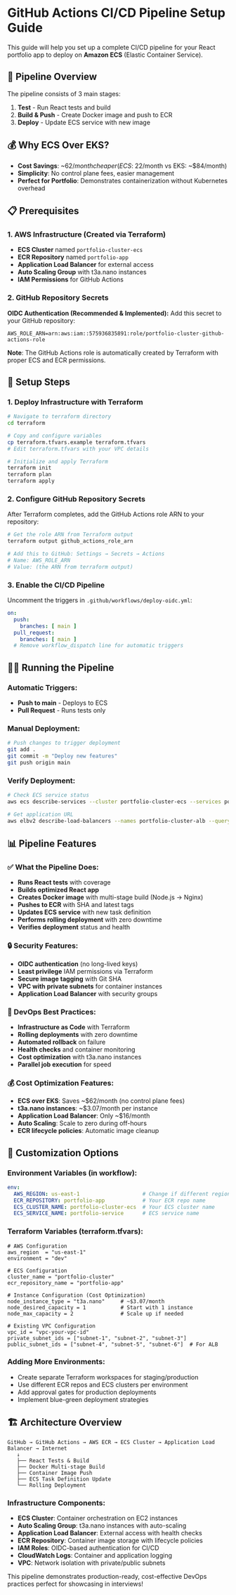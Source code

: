 # GitHub Actions CI/CD Pipeline Setup Guide

This guide will help you set up a complete CI/CD pipeline for your React portfolio app to deploy on **Amazon ECS** (Elastic Container Service).

## 🚀 Pipeline Overview

The pipeline consists of 3 main stages:
1. **Test** - Run React tests and build
2. **Build & Push** - Create Docker image and push to ECR  
3. **Deploy** - Update ECS service with new image

## 💰 **Why ECS Over EKS?**
- **Cost Savings**: ~$62/month cheaper (ECS: ~$22/month vs EKS: ~$84/month)
- **Simplicity**: No control plane fees, easier management
- **Perfect for Portfolio**: Demonstrates containerization without Kubernetes overhead

## 📋 Prerequisites

### 1. AWS Infrastructure (Created via Terraform)
- **ECS Cluster** named `portfolio-cluster-ecs`
- **ECR Repository** named `portfolio-app`
- **Application Load Balancer** for external access
- **Auto Scaling Group** with t3a.nano instances
- **IAM Permissions** for GitHub Actions

### 2. GitHub Repository Secrets

**OIDC Authentication (Recommended & Implemented):**
Add this secret to your GitHub repository:
```
AWS_ROLE_ARN=arn:aws:iam::575936835891:role/portfolio-cluster-github-actions-role
```

**Note**: The GitHub Actions role is automatically created by Terraform with proper ECS and ECR permissions.

## 🔧 Setup Steps

### 1. Deploy Infrastructure with Terraform
```bash
# Navigate to terraform directory
cd terraform

# Copy and configure variables
cp terraform.tfvars.example terraform.tfvars
# Edit terraform.tfvars with your VPC details

# Initialize and apply Terraform
terraform init
terraform plan
terraform apply
```

### 2. Configure GitHub Repository Secrets
After Terraform completes, add the GitHub Actions role ARN to your repository:
```bash
# Get the role ARN from Terraform output
terraform output github_actions_role_arn

# Add this to GitHub: Settings → Secrets → Actions
# Name: AWS_ROLE_ARN
# Value: (the ARN from terraform output)
```

### 3. Enable the CI/CD Pipeline
Uncomment the triggers in `.github/workflows/deploy-oidc.yml`:
```yaml
on:
  push:
    branches: [ main ]
  pull_request:
    branches: [ main ]
  # Remove workflow_dispatch line for automatic triggers
```

## 🏃‍♂️ Running the Pipeline

### Automatic Triggers:
- **Push to main** - Deploys to ECS
- **Pull Request** - Runs tests only

### Manual Deployment:
```bash
# Push changes to trigger deployment
git add .
git commit -m "Deploy new features"
git push origin main
```

### Verify Deployment:
```bash
# Check ECS service status
aws ecs describe-services --cluster portfolio-cluster-ecs --services portfolio-service

# Get application URL
aws elbv2 describe-load-balancers --names portfolio-cluster-alb --query 'LoadBalancers[0].DNSName' --output text
```

## 📊 Pipeline Features

### ✅ What the Pipeline Does:
- **Runs React tests** with coverage
- **Builds optimized React app**
- **Creates Docker image** with multi-stage build (Node.js → Nginx)
- **Pushes to ECR** with SHA and latest tags
- **Updates ECS service** with new task definition
- **Performs rolling deployment** with zero downtime
- **Verifies deployment** status and health

### 🔒 Security Features:
- **OIDC authentication** (no long-lived keys)
- **Least privilege** IAM permissions via Terraform
- **Secure image tagging** with Git SHA
- **VPC with private subnets** for container instances
- **Application Load Balancer** with security groups

### 🚀 DevOps Best Practices:
- **Infrastructure as Code** with Terraform
- **Rolling deployments** with zero downtime
- **Automated rollback** on failure
- **Health checks** and container monitoring
- **Cost optimization** with t3a.nano instances
- **Parallel job execution** for speed

### 💰 Cost Optimization Features:
- **ECS over EKS**: Saves ~$62/month (no control plane fees)
- **t3a.nano instances**: ~$3.07/month per instance
- **Application Load Balancer**: Only ~$16/month
- **Auto Scaling**: Scale to zero during off-hours
- **ECR lifecycle policies**: Automatic image cleanup

## 🎯 Customization Options

### Environment Variables (in workflow):
```yaml
env:
  AWS_REGION: us-east-1                    # Change if different region
  ECR_REPOSITORY: portfolio-app            # Your ECR repo name  
  ECS_CLUSTER_NAME: portfolio-cluster-ecs  # Your ECS cluster name
  ECS_SERVICE_NAME: portfolio-service      # ECS service name
```

### Terraform Variables (terraform.tfvars):
```hcl
# AWS Configuration
aws_region  = "us-east-1"
environment = "dev"

# ECS Configuration
cluster_name = "portfolio-cluster"
ecr_repository_name = "portfolio-app"

# Instance Configuration (Cost Optimization)
node_instance_type = "t3a.nano"     # ~$3.07/month
node_desired_capacity = 1           # Start with 1 instance
node_max_capacity = 2               # Scale up if needed

# Existing VPC Configuration
vpc_id = "vpc-your-vpc-id"
private_subnet_ids = ["subnet-1", "subnet-2", "subnet-3"]
public_subnet_ids = ["subnet-4", "subnet-5", "subnet-6"]  # For ALB
```

### Adding More Environments:
- Create separate Terraform workspaces for staging/production
- Use different ECR repos and ECS clusters per environment
- Add approval gates for production deployments
- Implement blue-green deployment strategies

## 🏗️ **Architecture Overview**

```
GitHub → GitHub Actions → AWS ECR → ECS Cluster → Application Load Balancer → Internet
   ↓
   ├── React Tests & Build
   ├── Docker Multi-stage Build  
   ├── Container Image Push
   ├── ECS Task Definition Update
   └── Rolling Deployment
```

### **Infrastructure Components:**
- **ECS Cluster**: Container orchestration on EC2 instances
- **Auto Scaling Group**: t3a.nano instances with auto-scaling
- **Application Load Balancer**: External access with health checks  
- **ECR Repository**: Container image storage with lifecycle policies
- **IAM Roles**: OIDC-based authentication for CI/CD
- **CloudWatch Logs**: Container and application logging
- **VPC**: Network isolation with private/public subnets

This pipeline demonstrates production-ready, cost-effective DevOps practices perfect for showcasing in interviews!